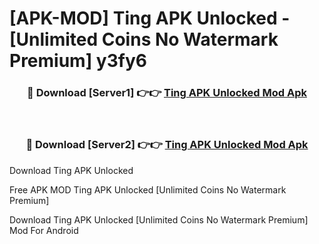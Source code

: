 # [APK-MOD] Ting APK Unlocked - [Unlimited Coins No Watermark Premium] y3fy6



<div align="center">
<h3>🔴 Download [Server1] 👉👉 <a href="https://momento.my/?title=Ting_APK_Unlocked">Ting APK Unlocked Mod Apk</a></h3><br>

<h3>🔴 Download [Server2] 👉👉 <a href="https://momento.my/?title=Ting_APK_Unlocked">Ting APK Unlocked Mod Apk</a></h3>
</div>



Download Ting APK Unlocked 

Free APK MOD Ting APK Unlocked [Unlimited Coins No Watermark Premium]

Download Ting APK Unlocked [Unlimited Coins No Watermark Premium] Mod For Android
